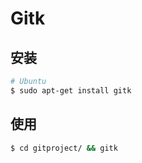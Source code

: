 # Gitk

## 安装

```bash
# Ubuntu
$ sudo apt-get install gitk
```

## 使用

```bash
$ cd gitproject/ && gitk
```